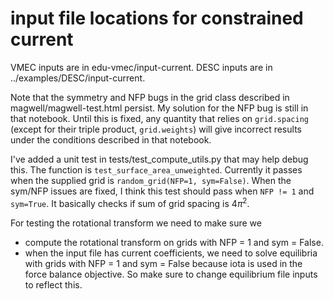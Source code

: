 # input file locations for constrained current
VMEC inputs are in edu-vmec/input-current.
DESC inputs are in ../examples/DESC/input-current.

Note that the symmetry and NFP bugs in the grid class described in magwell/magwell-test.html persist. My solution for the NFP bug is still in that notebook. Until this is fixed, any quantity that relies on `grid.spacing` (except for their triple product, `grid.weights`) will give incorrect results under the conditions described in that notebook.

I've added a unit test in tests/test_compute_utils.py that may help debug this. The function is `test_surface_area_unweighted`. Currently it passes when the supplied grid is `random_grid(NFP=1, sym=False)`. When the sym/NFP issues are fixed, I think this test should pass when `NFP != 1` and `sym=True`. It basically checks if sum of grid spacing is 4$\pi$<sup>2</sup>.

For testing the rotational transform we need to make sure we
* compute the rotational transform on grids with NFP = 1 and sym = False.
* when the input file has current coefficients, we need to solve equilibria with grids with NFP = 1 and sym = False because iota is used in the force balance objective. So make sure to change equilibrium file inputs to reflect this.
